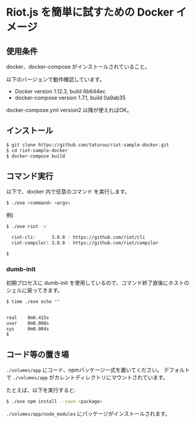 # Riot.js を簡単に試すための Docker イメージ

## 使用条件

docker、docker-compose がインストールされていること。

以下のバージョンで動作確認しています。

* Docker version 1.12.3, build 6b644ec
* docker-compose version 1.7.1, build 0a9ab35

docker-compose.yml version2 以降が使えればOK。

## インストール

```bash
$ git clone https://github.com/taturou/riot-sample-docker.git
$ cd riot-sample-docker
$ docker-compose build
```

## コマンド実行

以下で、docker 内で任意のコマンド <command> を実行します。

```bash
$ ./exe <command> <args>
```

例)

```bash
$ ./exe riot -v

  riot-cli:      3.0.0 - https://github.com/riot/cli
  riot-compiler: 3.0.0 - https://github.com/riot/compiler

$
```

### dumb-init

初期プロセスに dumb-init を使用しているので、コマンド終了直後にホストのシェルに戻ってきます。

```bash
$ time ./exe echo ""


real    0m0.415s
user    0m0.008s
sys     0m0.004s
$
```

## コード等の置き場

`./volumes/app` にコード、npmパッケージ一式を置いてください。
デフォルトで `./volumes/app` がカレントディレクトリにマウントされています。

たとえば、以下を実行すると:

```bash
$ ./exe npm install --save <package>
```

`./volumes/app/node_modules` にパッケージがインストールされます。

